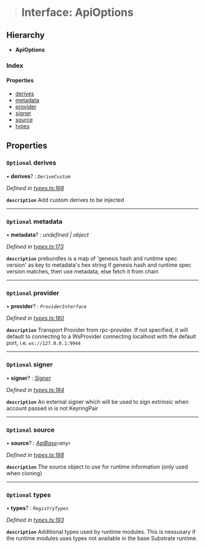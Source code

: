 > # Interface: ApiOptions

## Hierarchy

* **ApiOptions**

### Index

#### Properties

* [derives](_types_.apioptions.md#optional-derives)
* [metadata](_types_.apioptions.md#optional-metadata)
* [provider](_types_.apioptions.md#optional-provider)
* [signer](_types_.apioptions.md#optional-signer)
* [source](_types_.apioptions.md#optional-source)
* [types](_types_.apioptions.md#optional-types)

## Properties

### `Optional` derives

• **derives**? : *`DeriveCustom`*

*Defined in [types.ts:168](https://github.com/polkadot-js/api/blob/01eaef2/packages/api/src/types.ts#L168)*

**`description`** Add custom derives to be injected

___

### `Optional` metadata

• **metadata**? : *undefined | object*

*Defined in [types.ts:173](https://github.com/polkadot-js/api/blob/01eaef2/packages/api/src/types.ts#L173)*

**`description`** prebundles is a map of 'genesis hash and runtime spec version' as key to metadata's hex string
if genesis hash and runtime spec version matches, then use metadata, else fetch it from chain

___

### `Optional` provider

• **provider**? : *`ProviderInterface`*

*Defined in [types.ts:180](https://github.com/polkadot-js/api/blob/01eaef2/packages/api/src/types.ts#L180)*

**`description`** Transport Provider from rpc-provider. If not specified, it will default to
connecting to a WsProvider connecting localhost with the default port, i.e. `ws://127.0.0.1:9944`

___

### `Optional` signer

• **signer**? : *[Signer](_types_.signer.md)*

*Defined in [types.ts:184](https://github.com/polkadot-js/api/blob/01eaef2/packages/api/src/types.ts#L184)*

**`description`** An external signer which will be used to sign extrinsic when account passed in is not KeyringPair

___

### `Optional` source

• **source**? : *[ApiBase](../classes/_base_.apibase.md)‹*any*›*

*Defined in [types.ts:188](https://github.com/polkadot-js/api/blob/01eaef2/packages/api/src/types.ts#L188)*

**`description`** The source object to use for runtime information (only used when cloning)

___

### `Optional` types

• **types**? : *`RegistryTypes`*

*Defined in [types.ts:193](https://github.com/polkadot-js/api/blob/01eaef2/packages/api/src/types.ts#L193)*

**`description`** Additional types used by runtime modules. This is nessusary if the runtime modules
uses types not available in the base Substrate runtime.